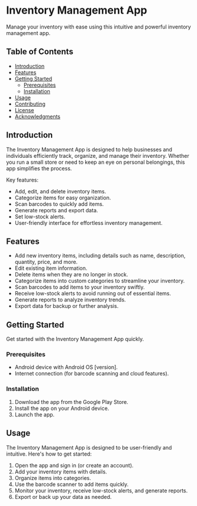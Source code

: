 
# Inventory Management App

Manage your inventory with ease using this intuitive and powerful inventory management app.

## Table of Contents

- [Introduction](#introduction)
- [Features](#features)
- [Getting Started](#getting-started)
  - [Prerequisites](#prerequisites)
  - [Installation](#installation)
- [Usage](#usage)
- [Contributing](#contributing)
- [License](#license)
- [Acknowledgments](#acknowledgments)

## Introduction

The Inventory Management App is designed to help businesses and individuals efficiently track, organize, and manage their inventory. Whether you run a small store or need to keep an eye on personal belongings, this app simplifies the process.

Key features:
- Add, edit, and delete inventory items.
- Categorize items for easy organization.
- Scan barcodes to quickly add items.
- Generate reports and export data.
- Set low-stock alerts.
- User-friendly interface for effortless inventory management.

## Features

- Add new inventory items, including details such as name, description, quantity, price, and more.
- Edit existing item information.
- Delete items when they are no longer in stock.
- Categorize items into custom categories to streamline your inventory.
- Scan barcodes to add items to your inventory swiftly.
- Receive low-stock alerts to avoid running out of essential items.
- Generate reports to analyze inventory trends.
- Export data for backup or further analysis.

## Getting Started

Get started with the Inventory Management App quickly.

### Prerequisites

- Android device with Android OS [version].
- Internet connection (for barcode scanning and cloud features).

### Installation

1. Download the app from the Google Play Store.
2. Install the app on your Android device.
3. Launch the app.

## Usage

The Inventory Management App is designed to be user-friendly and intuitive. Here's how to get started:

1. Open the app and sign in (or create an account).
2. Add your inventory items with details.
3. Organize items into categories.
4. Use the barcode scanner to add items quickly.
5. Monitor your inventory, receive low-stock alerts, and generate reports.
6. Export or back up your data as needed.

